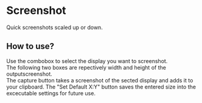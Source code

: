 # Screenshot
Quick screenshots scaled up or down.


## How to use?
Use the combobox to select the display you want to screenshot.  
The following two boxes are repectively width and height of the outputscreenshot.  
The capture button takes a screenshot of the sected display and adds it to your clipboard.
The "Set Default X:Y" button saves the entered size into the excecutable settings for future use.
